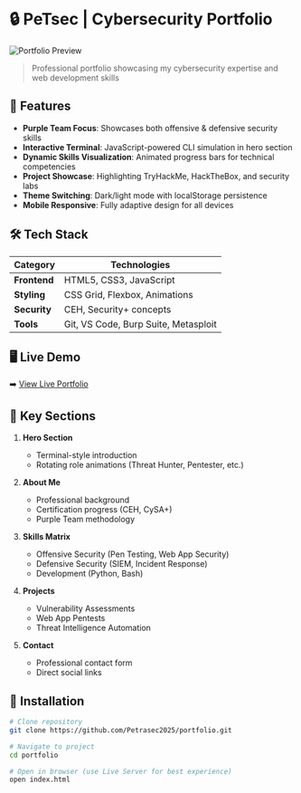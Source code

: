 # 🔒 PeTsec | Cybersecurity Portfolio

![Portfolio Preview](https://petrasec2025.github.io/Web-Dev-Portfolio/)

> Professional portfolio showcasing my cybersecurity expertise and web development skills

## 🌟 Features

- **Purple Team Focus**: Showcases both offensive & defensive security skills
- **Interactive Terminal**: JavaScript-powered CLI simulation in hero section
- **Dynamic Skills Visualization**: Animated progress bars for technical competencies
- **Project Showcase**: Highlighting TryHackMe, HackTheBox, and security labs
- **Theme Switching**: Dark/light mode with localStorage persistence
- **Mobile Responsive**: Fully adaptive design for all devices

## 🛠 Tech Stack

| Category       | Technologies |
|----------------|--------------|
| **Frontend**   | HTML5, CSS3, JavaScript |
| **Styling**    | CSS Grid, Flexbox, Animations |
| **Security**   | CEH, Security+ concepts |
| **Tools**      | Git, VS Code, Burp Suite, Metasploit |

## 🖥️ Live Demo

➡️ [View Live Portfolio](https://petrasec2025.github.io)

## 📌 Key Sections

1. **Hero Section**  
   - Terminal-style introduction
   - Rotating role animations (Threat Hunter, Pentester, etc.)

2. **About Me**  
   - Professional background
   - Certification progress (CEH, CySA+)
   - Purple Team methodology

3. **Skills Matrix**  
   - Offensive Security (Pen Testing, Web App Security)
   - Defensive Security (SIEM, Incident Response)
   - Development (Python, Bash)

4. **Projects**  
   - Vulnerability Assessments
   - Web App Pentests
   - Threat Intelligence Automation

5. **Contact**  
   - Professional contact form
   - Direct social links

## 🚀 Installation

```bash
# Clone repository
git clone https://github.com/Petrasec2025/portfolio.git

# Navigate to project
cd portfolio

# Open in browser (use Live Server for best experience)
open index.html
